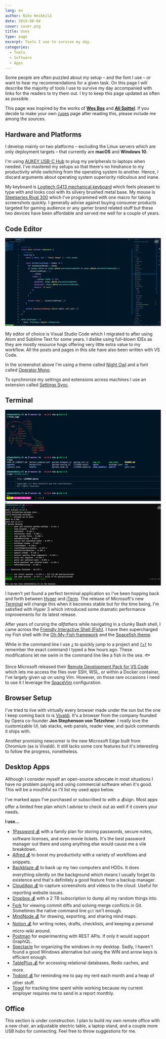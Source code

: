 ```yaml
---
lang: en
author: Niko Heikkilä
date: 2019-08-04
cover: cover.png
title: Uses
type: page
excerpt: Tools I use to survive my day.
categories:
  - Tools
  - Software
  - Apps
---
```


Some people are often puzzled about my setup – and the font I use – or want to hear my recommendations for a given task. On this page I will describe the majority of tools I use to survive my day accompanied with links for the readers to try them out. I try to keep this page updated as often as possible.

This page was inspired by the works of [**Wes Bos**][wesbos] and [**Ali Spittel**][aspittel]. If you decide to make your own [/uses](/uses) page after reading this, please include me among the sources.

[wesbos]: https://wesbos.com/uses/
[aspittel]: https://zen-of-programming.com/uses

## Hardware and Platforms

I develop mainly on two platforms – excluding the Linux servers which are only deployment targets – that currently are **macOS** and **Windows 10**.

I'm using [AUKEY USB-C Hub][hub] to plug my peripherals to laptops when needed. I've mastered my setups so that there's no hindrance to my productivity while switching from the operating system to another. Hence, I discard arguments about operating system superiority ridiculous and inane.

My keyboard is [Logitech G413 mechanical keyboard][keyboard] which feels pleasant to type with and looks cool with its silvery brushed metal base. My mouse is [Steelseries Rival 300][mouse] which I've programmed with one macro for taking screenshots quickly. I generally advise against buying consumer products targeted for gaming audience or any gamer brand related stuff but these two devices have been affordable and served me well for a couple of years.

[hub]: https://www.amazon.com/AUKEY-Delivery-Charging-Chromebook-Pixelbook/dp/B072Q1SKZR/
[keyboard]: https://www.logitechg.com/en-us/products/gaming-keyboards/g413-mechanical-gaming-keyboard.html
[mouse]: https://steelseries.com/gaming-mice/rival-300

## Code Editor

![Visual Studio Code Editor](vscode.png)

My editor of choice is Visual Studio Code which I migrated to after using Atom and Sublime Text for some years. I dislike using full-blown IDEs as they are mostly resource hogs offering very little extra value to my workflow. All the posts and pages in this site have also been written with VS Code.

In the screenshot above I'm using a theme called [Night Owl][nightowl] and a font called [Operator Mono][operator].

To synchronize my settings and extensions across machines I use an extension called [Settings Sync][sync].

[nightowl]: https://aka.ms/nightowl
[operator]: https://www.cufonfonts.com/font/operator-mono
[sync]: https://marketplace.visualstudio.com/items?itemName=Shan.code-settings-sync

## Terminal

![Hyper for macOS](terminal.png) ![Microsoft Terminal for Windows](microsoft_terminal.png)

I haven't yet found a perfect terminal application so I've been hopping back and forth between [Hyper][hyper] and [iTerm][iterm]. The release of Microsoft's new [Terminal][msterminal] will change this when it becomes stable but for the time being, I'm satisfied with Hyper 3 which introduced some dramatic performance improvements for its latest release.

After years of cursing the _allfathers_ while navigating in a clunky Bash shell, I came across the [Friendly Interactive Shell (Fish)][fish]. I have then supercharged my Fish shell with the [Oh-My-Fish framework][omf] and the [Spacefish theme][spacefish].

While in the command line I use [`z`][z] to quickly jump to a project and [`fzf`][fzf] to remember the exact command I typed a few hours ago. These modifications let me swim in the command line like a fish in the sea. 🐟

Since Microsoft released their [Remote Development Pack for VS Code][remotedevelopment] which lets me access the files over SSH, WSL, or within a Docker container, I've largely given up on using Vim. However, on those rare occasions I need to use it I leverage the [SpaceVim][spacevim] configuration.

[hyper]: https://hyper.is
[iterm]: https://iterm2.com/
[msterminal]: https://github.com/Microsoft/Terminal
[fish]: https://fishshell.com/
[omf]: https://github.com/oh-my-fish/oh-my-fish
[spacefish]: https://spacefish.matchai.me/
[z]: https://github.com/rupa/z/
[fzf]: https://github.com/junegunn/fzf
[remotedevelopment]: https://marketplace.visualstudio.com/items?itemName=ms-vscode-remote.vscode-remote-extensionpack
[spacevim]: https://spacevim.org/

## Browser Setup

I've tried to live with virtually every browser made under the sun but the one I keep coming back to is [Vivaldi][vivaldi]. It's a browser from the company founded by Opera co-founder **Jon Stephenson von Tetzchner**. I really love the customizable UI, tab stacks, web panels, reader view, and quick commands it ships with.

Another promising newcomer is the new Microsoft Edge built from Chromium (as is Vivaldi). It still lacks some core features but it's interesting to follow the progress, nonetheless.

[vivaldi]: https://vivaldi.com/

## Desktop Apps

Although I consider myself an open-source advocate in most situations I have no problem paying and using commercial software when it's good. This will be a mouthful so I'll list my used apps below.

I've marked apps I've purchased or subscribed to with a 💰sign. Most apps offer a limited free plan which I advise to check out as well if it covers your needs.

**I use...**

- [1Password 💰](https://1password.com) with a family plan for storing passwords, secure notes, software licenses, and even movie tickets. It's the best password manager out there and using anything else would cause me a vile breakdown.
- [Alfred 💰](https://www.alfredapp.com/) to boost my productivity with a variety of workflows and snippets.
- [Backblaze 💰](https://www.backblaze.com) to back up my two computers and HDDs. It does everything silently on the background which means I usually forget its existence and that's definitely a good feature from a backup manager.
- [CloudApp 💰](https://www.getcloudapp.com) to capture screenshots and videos to the cloud. Useful for reporting website issues.
- [Dropbox 💰](https://www.dropbox.com) with a 2 TB subscription to dump all my random things into.
- [Fork](https://git-fork.com) for viewing commit diffs and solving merge conflicts in Git. Sometimes the native command line `git` isn't enough.
- [MindNode 💰](https://mindnode.com) for drawing, exporting, and sharing mind maps.
- [Notion 💰](https://www.notion.so/?r=6605af2045dd4c5bbf7a87d6d949c271) for writing notes, drafts, checklists, and keeping a personal micro-wiki around.
- [Postman](https://www.getpostman.com) for experimenting with REST APIs. If only it would support GraphQL.
- [Spectacle](https://www.spectacleapp.com) for organizing the windows in my desktop. Sadly, I haven't found a good Windows alternative but using the WIN and arrow keys is efficient enough.
- [TablePlus 💰](https://tableplus.io) for accessing relational databases, Redis caches, and more.
- [Todoist 💰](https://todoist.com) for reminding me to pay my rent each month and a heap of other stuff.
- [Toggl](https://toggl.com) for tracking time spent while working because my current employer requires me to send in a report monthly.

## Office

This section is under construction. I plan to build my own remote office with a new chair, an adjustable electric table, a laptop stand, and a couple more USB hubs for connecting. Feel free to throw suggestions for me.
